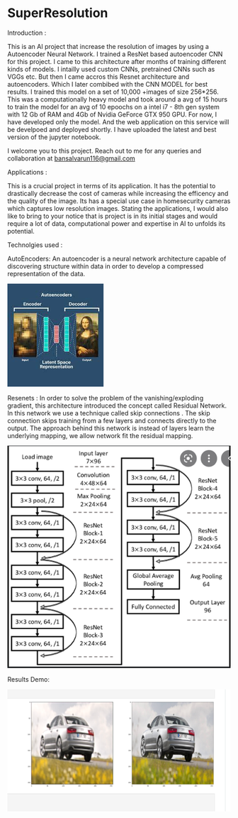# SuperResolution

Introduction :

This is an AI project that increase the resolution of images by using a Autoencoder Neural Network. I trained a ResNet based autoencoder CNN for this project. I came to this architecture after months of training different kinds of models. I intailly used custom CNNs, pretrained CNNs such as VGGs etc. But then I came accros this Resnet architecture and autoencoders. Which I later combibed with the CNN MODEL for best results.
I trained this model on a set of 10,000 +images of size 256*256. This was a computationally heavy model and took around a avg of 15 hours to train the model for an avg of 10 epoochs on a intel i7 - 8th gen system with 12 Gb of RAM and 4Gb of  Nvidia GeForce GTX 950 GPU.
For now, I have developed only the model. And the web application on this service will be develpoed and deployed shortly. I have uploaded the latest and best version of the jupyter notebook.  

I welcome you to this project. Reach out to me for any queries and collaboration at bansalvarun116@gmail.com

Applications :

This is a crucial project in terms of its application. It has the potential to drastically decrease the cost of cameras while increasing the efficency and the quality of the image. Its has a special use case in homesecurity cameras which captures low resolution images. Stating the applications, I would also like to bring to your notice that is project is in its initial stages and would require a lot of data, computational power and expertise in AI to unfolds its potential. 


Technolgies used :

AutoEncoders:
An autoencoder is a neural network architecture capable of discovering structure within data in order to develop a compressed representation of the data. 

![alt text](https://github.com/bansalvarun116/SuperResolution/blob/main/images/autoencoder.jfif)

Resenets :
In order to solve the problem of the vanishing/exploding gradient, this architecture introduced the concept called Residual Network. In this network we use a technique called skip connections . The skip connection skips training from a few layers and connects directly to the output. 
The approach behind this network is instead of layers learn the underlying mapping, we allow network fit the residual mapping. 

![alt text](https://github.com/bansalvarun116/SuperResolution/blob/main/images/resnet.PNG)


Results Demo:

![alt text](https://github.com/bansalvarun116/SuperResolution/blob/main/images/results.PNG)



